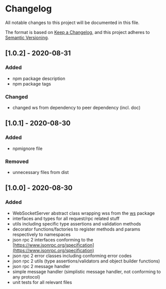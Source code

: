 # Changelog
All notable changes to this project will be documented in this file.

The format is based on [Keep a Changelog](https://keepachangelog.com/en/1.0.0/),
and this project adheres to [Semantic Versioning](https://semver.org/spec/v2.0.0.html).

## [1.0.2] - 2020-08-31
### Added
- npm package description
- npm package tags

### Changed
- changed ws from dependency to peer dependency (incl. doc)

## [1.0.1] - 2020-08-30
### Added
- npmignore file

### Removed
- unnecessary files from dist

## [1.0.0] - 2020-08-30
### Added

- WebSocketServer abstract class wrapping wss from the [ws](https://github.com/websockets/ws) package
- interfaces and types for all request/rpc related stuff
- utils including specific type assertions and validation methods
- decorator functions/factories to register methods and params respectively to namespaces
- json rpc 2 interfaces conforming to the [https://www.jsonrpc.org/specification](https://www.jsonrpc.org/specification)
- json rpc 2 error classes including conforming error codes
- json rpc 2 utils (type assertions/validators and object builder functions)
- json rpc 2 message handler
- simple message handler (simplistic message handler, not conforming to any protocol)
- unit tests for all relevant files
